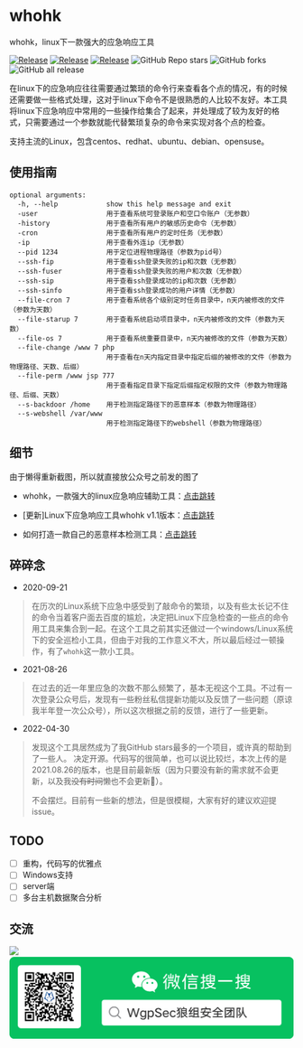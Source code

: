 # whohk

whohk，linux下一款强大的应急响应工具

<a href="https://github.com/heikanet/whohk"><img alt="Release" src="https://img.shields.io/badge/python-3.x+-9cf"></a>
<a href="https://github.com/heikanet/whohk"><img alt="Release" src="https://img.shields.io/badge/whohk-1.1-ff69b4"></a>
<a href="https://github.com/heikanet/whohk"><img alt="Release" src="https://img.shields.io/badge/LICENSE-GPL-important"></a>
![GitHub Repo stars](https://img.shields.io/github/stars/heikanet/whohk?color=success)
![GitHub forks](https://img.shields.io/github/forks/heikanet/whohk)
![GitHub all release](https://img.shields.io/github/downloads/heikanet/whohk/total?color=blueviolet)  

在linux下的应急响应往往需要通过繁琐的命令行来查看各个点的情况，有的时候还需要做一些格式处理，这对于linux下命令不是很熟悉的人比较不友好。本工具将linux下应急响应中常用的一些操作给集合了起来，并处理成了较为友好的格式，只需要通过一个参数就能代替繁琐复杂的命令来实现对各个点的检查。

支持主流的Linux，包含centos、redhat、ubuntu、debian、opensuse。

## 使用指南
```
optional arguments:
  -h, --help            show this help message and exit
  -user                 用于查看系统可登录账户和空口令账户（无参数）
  -history              用于查看所有用户的敏感历史命令（无参数）
  -cron                 用于查看所有用户的定时任务（无参数）
  -ip                   用于查看外连ip（无参数）
  --pid 1234            用于定位进程物理路径（参数为pid号）
  --ssh-fip             用于查看ssh登录失败的ip和次数（无参数）
  --ssh-fuser           用于查看ssh登录失败的用户和次数（无参数）
  --ssh-sip             用于查看ssh登录成功的ip和次数（无参数）
  --ssh-sinfo           用于查看ssh登录成功的用户详情（无参数）
  --file-cron 7         用于查看系统各个级别定时任务目录中，n天内被修改的文件（参数为天数）
  --file-starup 7       用于查看系统启动项目录中，n天内被修改的文件（参数为天数）
  --file-os 7           用于查看系统重要目录中，n天内被修改的文件（参数为天数）
  --file-change /www 7 php
                        用于查看在n天内指定目录中指定后缀的被修改的文件（参数为物理路径、天数、后缀）
  --file-perm /www jsp 777
                        用于查看指定目录下指定后缀指定权限的文件（参数为物理路径、后缀、天数）
  --s-backdoor /home    用于检测指定路径下的恶意样本（参数为物理路径）
  --s-webshell /var/www
                        用于检测指定路径下的webshell（参数为物理路径）
```

## 细节

由于懒得重新截图，所以就直接放公众号之前发的图了
- whohk，一款强大的linux应急响应辅助工具：[点击跳转](https://mp.weixin.qq.com/s?__biz=MzIyNDkwNjQ5Ng==&mid=2247484224&idx=1&sn=616be624b7936abef282c5611f710a6a&chksm=e8069f2fdf71163973a712de55de80b042fb6224fa9179b4a655b5fe2e5be647f63d7f038e60&token=1653316416&lang=zh_CN#rd)

- [更新]Linux下应急响应工具whohk v1.1版本：[点击跳转](https://mp.weixin.qq.com/s?__biz=MzIyNDkwNjQ5Ng==&mid=2247485371&idx=1&sn=8f6a32e28bf06e100edcd9241a8923e4&chksm=e8069bd4df7112c28a416e740b6025982d1d4a920906f9e3aa2f6244c5a691af6cf9a96bb55d#rd)

- 如何打造一款自己的恶意样本检测工具：[点击跳转](https://mp.weixin.qq.com/s?__biz=MzIyNDkwNjQ5Ng==&amp;mid=2247484475&amp;idx=1&amp;sn=7180cb7a18335c71ef561f9ec468f601&amp;chksm=e8069854df7111425708634704d07832764f02545065717fd45424abb960938cbc121a417eb5&token=393884268&lang=zh_CN#rd)

## 碎碎念
- 2020-09-21 
>  在历次的Linux系统下应急中感受到了敲命令的繁琐，以及有些太长记不住的命令当着客户面去百度的尴尬，决定把Linux下应急检查的一些点的命令用工具来集合到一起。在这个工具之前其实还做过一个windows/Linux系统下的安全巡检小工具，但由于对我的工作意义不大，所以最后经过一顿操作，有了`whohk`这一款小工具。

- 2021-08-26
> 在过去的近一年里应急的次数不那么频繁了，基本无视这个工具。不过有一次登录公众号后，发现有一些粉丝私信提新功能以及反馈了一些问题（原谅我半年登一次公众号），所以这次根据之前的反馈，进行了一些更新。

- 2022-04-30
> 发现这个工具居然成为了我GitHub stars最多的一个项目，或许真的帮助到了一些人。
> 决定开源。代码写的很简单，也可以说比较烂，本次上传的是2021.08.26的版本，也是目前最新版（因为只要没有新的需求就不会更新，以及我~~没有时间~~懒也不会更新🐶）。
> 
> 不会摆烂。目前有一些新的想法，但是很模糊，大家有好的建议欢迎提issue。

## TODO
- [ ] 重构，代码写的优雅点
- [ ] Windows支持
- [ ] server端
- [ ] 多台主机数据聚合分析

## 交流

![](img/taixiayanshu.png)
![](img/wgpsec.png)


